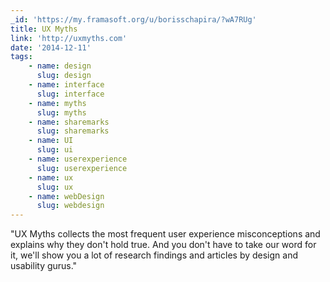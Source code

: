```yaml
---
_id: 'https://my.framasoft.org/u/borisschapira/?wA7RUg'
title: UX Myths
link: 'http://uxmyths.com'
date: '2014-12-11'
tags:
    - name: design
      slug: design
    - name: interface
      slug: interface
    - name: myths
      slug: myths
    - name: sharemarks
      slug: sharemarks
    - name: UI
      slug: ui
    - name: userexperience
      slug: userexperience
    - name: ux
      slug: ux
    - name: webDesign
      slug: webdesign
---
```


<div class="markdown"><p>&quot;UX Myths collects the most frequent user experience misconceptions and explains why they don't hold true. And you don't have to take our word for it, we'll show you a lot of research findings and articles by design and usability gurus.&quot;
</p></div>
